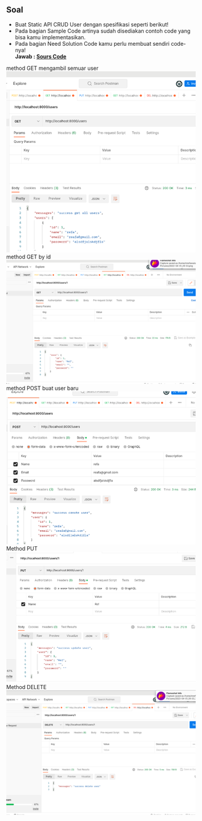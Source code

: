 ## Soal

- Buat Static API CRUD User dengan spesifikasi seperti berikut!
- Pada bagian Sample Code artinya sudah disediakan contoh code yang bisa kamu implementasikan.
- Pada bagian Need Solution Code kamu perlu membuat sendiri code-nya!
  <br>********************************Jawab :  [Sours Code](restapi/main.go)********************************   
 
method GET mengambil semuar user
 <br>![Alt Text](assets/2023-04-01_18-32_1.png)<br>
 method GET by id
  <br>![Alt Text](assets/2023-04-01_18-33_1.png)<br>
method POST buat user baru
 <br>![Alt Text](assets/2023-04-01_18-32.png)<br>
Method PUT
 <br>![Alt Text](assets/2023-04-01_18-33.png)<br>
Method DELETE
 <br>![Alt Text](assets/2023-04-01_18-33_2.png)<br>